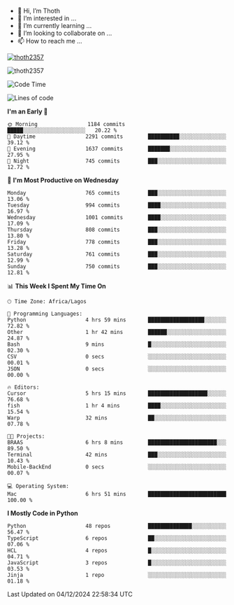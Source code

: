 <!---
thoth2357/thoth2357 is a ✨ special ✨ repository because its `README.md` (this file) appears on your GitHub profile.
You can click the Preview link to take a look at your changes.
--->

- 👋 Hi, I’m Thoth
- 👀 I’m interested in ...
- 🌱 I’m currently learning ...
- 💞️ I’m looking to collaborate on ...
- 📫 How to reach me ...


<p align="left"> <a href="https://github.com/ryo-ma/github-profile-trophy"><img src="https://github-profile-trophy.vercel.app/?username=thoth2357&theme=gruvbox&no-bg=true&no-frame=false&title=MultiLanguage,Commits,Repositories,Stars,Followers,PullRequest,Reviews,Issues" alt="thoth2357" /></a> </p>

<p align="left"> <img src="https://komarev.com/ghpvc/?username=thoth2357&label=Profile%20views&color=0e75b6&style=flat" alt="thoth2357" /> </p>

<!--START_SECTION:waka-->
![Code Time](http://img.shields.io/badge/Code%20Time-3%2C431%20hrs%2037%20mins-blue)

![Lines of code](https://img.shields.io/badge/From%20Hello%20World%20I%27ve%20Written-30.5%20million%20lines%20of%20code-blue)

**I'm an Early 🐤** 

```text
🌞 Morning                1184 commits        █████░░░░░░░░░░░░░░░░░░░░   20.22 % 
🌆 Daytime                2291 commits        ██████████░░░░░░░░░░░░░░░   39.12 % 
🌃 Evening                1637 commits        ███████░░░░░░░░░░░░░░░░░░   27.95 % 
🌙 Night                  745 commits         ███░░░░░░░░░░░░░░░░░░░░░░   12.72 % 
```
📅 **I'm Most Productive on Wednesday** 

```text
Monday                   765 commits         ███░░░░░░░░░░░░░░░░░░░░░░   13.06 % 
Tuesday                  994 commits         ████░░░░░░░░░░░░░░░░░░░░░   16.97 % 
Wednesday                1001 commits        ████░░░░░░░░░░░░░░░░░░░░░   17.09 % 
Thursday                 808 commits         ███░░░░░░░░░░░░░░░░░░░░░░   13.80 % 
Friday                   778 commits         ███░░░░░░░░░░░░░░░░░░░░░░   13.28 % 
Saturday                 761 commits         ███░░░░░░░░░░░░░░░░░░░░░░   12.99 % 
Sunday                   750 commits         ███░░░░░░░░░░░░░░░░░░░░░░   12.81 % 
```


📊 **This Week I Spent My Time On** 

```text
🕑︎ Time Zone: Africa/Lagos

💬 Programming Languages: 
Python                   4 hrs 59 mins       ██████████████████░░░░░░░   72.82 % 
Other                    1 hr 42 mins        ██████░░░░░░░░░░░░░░░░░░░   24.87 % 
Bash                     9 mins              █░░░░░░░░░░░░░░░░░░░░░░░░   02.30 % 
CSV                      0 secs              ░░░░░░░░░░░░░░░░░░░░░░░░░   00.01 % 
JSON                     0 secs              ░░░░░░░░░░░░░░░░░░░░░░░░░   00.00 % 

🔥 Editors: 
Cursor                   5 hrs 15 mins       ███████████████████░░░░░░   76.68 % 
fish                     1 hr 4 mins         ████░░░░░░░░░░░░░░░░░░░░░   15.54 % 
Warp                     32 mins             ██░░░░░░░░░░░░░░░░░░░░░░░   07.78 % 

🐱‍💻 Projects: 
BRAAS                    6 hrs 8 mins        ██████████████████████░░░   89.50 % 
Terminal                 42 mins             ███░░░░░░░░░░░░░░░░░░░░░░   10.43 % 
Mobile-BackEnd           0 secs              ░░░░░░░░░░░░░░░░░░░░░░░░░   00.07 % 

💻 Operating System: 
Mac                      6 hrs 51 mins       █████████████████████████   100.00 % 
```

**I Mostly Code in Python** 

```text
Python                   48 repos            ██████████████░░░░░░░░░░░   56.47 % 
TypeScript               6 repos             ██░░░░░░░░░░░░░░░░░░░░░░░   07.06 % 
HCL                      4 repos             █░░░░░░░░░░░░░░░░░░░░░░░░   04.71 % 
JavaScript               3 repos             █░░░░░░░░░░░░░░░░░░░░░░░░   03.53 % 
Jinja                    1 repo              ░░░░░░░░░░░░░░░░░░░░░░░░░   01.18 % 
```




 Last Updated on 04/12/2024 22:58:34 UTC
<!--END_SECTION:waka-->
<!--![](http://github-profile-summary-cards.vercel.app/api/cards/profile-details?username=thoth2357&theme=2077)

![](http://github-profile-summary-cards.vercel.app/api/cards/stats?username=thoth2357&theme=2077)![](http://github-profile-summary-cards.vercel.app/api/cards/productive-time?username=thoth2357&theme=2077&utcOffset=8) -->
